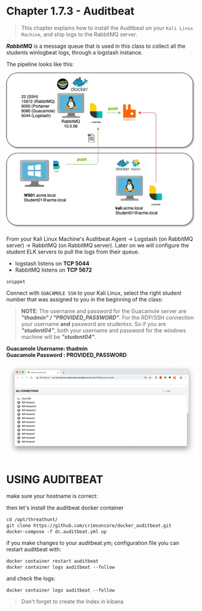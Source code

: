 #   Chapter 1.7.3 - Auditbeat
>This chapter explains how to install the Auditbeat on your `Kali Linux Machine`, and ship logs to the RabbitMQ server.

***RabbitMQ*** is a message queue that is used in this class to collect all the students winlogbeat logs, through a logstash instance.

The pipeline looks like this:

![Screenshot command](./assets/01-studentpipe.jpg)

From your Kali Linux Machine's Auditbeat Agent -> Logstash (on RabbitMQ server) -> RabbitMQ (on RabbitMQ server). Later on we will configure the student ELK servers to pull the logs from their queue.

- logstash listens on **TCP 5044**
- RabbitMQ listens on **TCP 5672**

```code
snippet
```

Connect with `GUACAMOLE SSH` to your Kali Linux, select the right student number that was assigned to you in the beginning of the class:

> **NOTE**: The username and password for the Guacamole server are ***"thadmin" / "PROVIDED_PASSWORD"***. For the RDP/SSH connection your username __and__ password are studentxx. So if you are ***"student04"***, both your username and password for the windows machine will be ***"student04"***.

**Guacamole Username: thadmin**  
**Guacamole Password : PROVIDED_PASSWORD**

![Screenshot command](./assets/02-guacamole.jpg)

USING AUDITBEAT
====

make sure your hostname is correct:

then let's install the auditbeat docker container

```code
cd /opt/threathunt/
git clone https://github.com/crimsoncore/docker_auditbeat.git
docker-compose -f dc.auditbeat.yml up
```

if you make changes to your auditbeat.ym; configuration file yoiu can restart auditbeat with:

```code
docker container restart auditbeat
docker container logs auditbeat --follow
```

and check the logs:

```code
docker container logs auditbeat --follow
```


> Don't forget to create the Index in kibana
